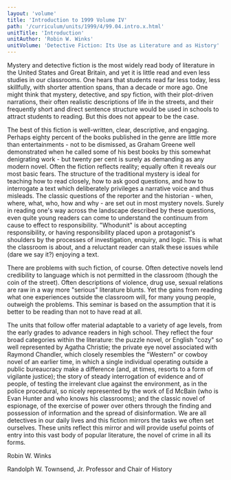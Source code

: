 ```yaml
---
layout: 'volume'
title: 'Introduction to 1999 Volume IV'
path: '/curriculum/units/1999/4/99.04.intro.x.html'
unitTitle: 'Introduction'
unitAuthor: 'Robin W. Winks'
unitVolume: 'Detective Fiction: Its Use as Literature and as History'
---
```


<body>
 <p>
  Mystery and detective fiction is the most widely read body of literature in the United States and Great Britain, and yet it is little read and even less studies in our classrooms.  One hears that students read far less today, less skillfully, with shorter attention spans, than a decade or more ago.  One might think that mystery, detective, and spy fiction, with their plot-driven narrations, their often realistic descriptions of life in the streets, and their frequently short and direct sentence structure would be used in schools to attract students to reading.  But this does not appear to be the case.
 </p>
 <p>
  The best of this fiction is well-written, clear, descriptive, and engaging.  Perhaps eighty percent of the books published in the genre are little more than entertainments - not to be dismissed, as Graham Greene well demonstrated when he called some of his best books by this somewhat denigrating work - but twenty per cent is surely as demanding as any modern novel.  Often the fiction reflects reality; equally often it reveals our most basic fears.  The structure of the traditional mystery is ideal for teaching how to read closely, how to ask good questions, and how to interrogate a text which deliberately privileges a narrative voice and thus misleads.  The classic questions of the reporter and the historian - when, where, what, who, how and why - are set out in most mystery novels.  Surely in reading one's way across the landscape described by these questions, even quite young readers can come to understand the continuum from cause to effect to responsibility.  "Whodunit" is about accepting responsibility, or having responsibility placed upon a protagonist's shoulders by the processes of investigation, enquiry, and logic.  This is what the classroom is about, and a reluctant reader can stalk these issues while (dare we say it?) enjoying a text.
 </p>
 <p>
  There are problems with such fiction, of course.  Often detective novels lend credibility to language which is not permitted in the classroom (though the coin of the street).  Often descriptions of violence, drug use, sexual relations are raw in a way more "serious" literature blunts.  Yet the gains from reading what one experiences outside the classroom will, for many young people, outweigh the problems.  This seminar is based on the assumption that it is better to be reading than not to have read at all.
 </p>
 <p>
  The units that follow offer material adaptable to a variety of age levels, from the early grades to advance readers in high school.  They reflect the four broad categories within the literature:  the puzzle novel, or English "cozy" so well represented by Agatha Christie; the private eye novel associated with Raymond Chandler, which closely resembles the "Western" or cowboy novel of an earlier time, in which a single individual operating outside a public bureaucracy make a difference (and, at times, resorts to a form of vigilante justice); the story of steady interrogation of evidence and of people, of testing the irrelevant clue against the environment, as in the police procedural, so nicely represented by the work of Ed McBain (who is Evan Hunter and who knows his classrooms); and the classic novel of espionage, of the exercise of power over others through the finding and possession of information and the spread of disinformation.  We are all detectives in our daily lives and this fiction mirrors the tasks we often set ourselves.  These units reflect this mirror and will provide useful points of entry into this vast body of popular literature, the novel of crime in all its forms.
 </p>
 <p>
  Robin W. Winks
 </p>
 <p>
  Randolph W. Townsend, Jr. Professor and Chair of History
 </p>

</body>
